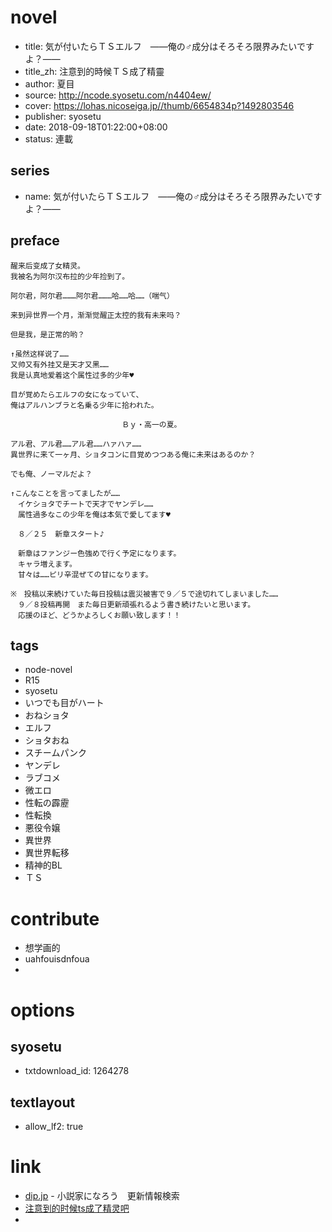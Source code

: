 # novel

- title: 気が付いたらＴＳエルフ　――俺の♂成分はそろそろ限界みたいですよ？――
- title_zh: 注意到的時候ＴＳ成了精靈
- author: 夏目
- source: http://ncode.syosetu.com/n4404ew/
- cover: https://lohas.nicoseiga.jp//thumb/6654834p?1492803546
- publisher: syosetu
- date: 2018-09-18T01:22:00+08:00
- status: 連載

## series

- name: 気が付いたらＴＳエルフ　――俺の♂成分はそろそろ限界みたいですよ？――

## preface


```
醒来后变成了女精灵。
我被名为阿尔汉布拉的少年捡到了。

阿尔君，阿尔君………阿尔君………哈……哈……（喘气）

来到异世界一个月，渐渐觉醒正太控的我有未来吗？

但是我，是正常的哟？

↑虽然这样说了……
又帅又有外挂又是天才又黑……
我是认真地爱着这个属性过多的少年♥

目が覚めたらエルフの女になっていて、　
俺はアルハンブラと名乗る少年に拾われた。

　　　　　　　　　　　　　　　Ｂｙ・高一の夏。

アル君、アル君……アル君……ハァハァ……
異世界に来て一ヶ月、ショタコンに目覚めつつある俺に未来はあるのか？

でも俺、ノーマルだよ？

↑こんなことを言ってましたが……
　イケショタでチートで天才でヤンデレ……
　属性過多なこの少年を俺は本気で愛してます♥

　８／２５　新章スタート♪

　新章はファンジー色強めで行く予定になります。
　キャラ増えます。
　甘々は……ピリ辛混ぜての甘になります。

※　投稿以来続けていた毎日投稿は震災被害で９／５で途切れてしまいました……
　９／８投稿再開　また毎日更新頑張れるよう書き続けたいと思います。
　応援のほど、どうかよろしくお願い致します！！
```

## tags

- node-novel
- R15
- syosetu
- いつでも目がハート
- おねショタ
- エルフ
- ショタおね
- スチームパンク
- ヤンデレ
- ラブコメ
- 微エロ
- 性転の霹靂
- 性転換
- 悪役令嬢
- 異世界
- 異世界転移
- 精神的BL
- ＴＳ

# contribute

- 想学画的
- uahfouisdnfoua
- 

# options

## syosetu

- txtdownload_id: 1264278

## textlayout

- allow_lf2: true

# link

- [dip.jp](https://narou.dip.jp/search.php?text=n4404ew&novel=all&genre=all&new_genre=all&length=0&down=0&up=100) - 小説家になろう　更新情報検索
- [注意到的时候ts成了精灵吧](https://tieba.baidu.com/f?kw=%E6%B3%A8%E6%84%8F%E5%88%B0%E7%9A%84%E6%97%B6%E5%80%99ts%E6%88%90%E4%BA%86%E7%B2%BE%E7%81%B5&ie=utf-8 "注意到的时候ts成了精灵")
- 



